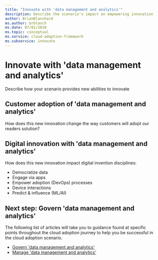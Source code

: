 ```yaml
---
title: "Innovate with 'data management and analytics'"
description: Describe the scenario's impact on empowering innovation
author: BrianBlanchard
ms.author: brblanch
ms.date: 07/01/2010
ms.topic: conceptual
ms.service: cloud-adoption-framework
ms.subservice: innovate
---
```


# Innovate with 'data management and analytics'

Describe how your scenario provides new abilities to innovate

## Customer adoption of 'data management and analytics'

How does this new innovation change the way customers will adopt our readers solution?

## Digital innovation with 'data management and analytics'

How does this new innovation impact digital invention disciplines: 

- Democratize data
- Engage via apps
- Empower adoption (DevOps) processes
- Device interactions
- Predict & influence (ML/AI)

## Next step: Govern 'data management and analytics'

The following list of articles will take you to guidance found at specific points throughout the cloud adoption journey to help you be successful in the cloud adoption scenario.

- [Govern 'data management and analytics'](./govern.md)
- [Manage 'data management and analytics'](./manage.md)
